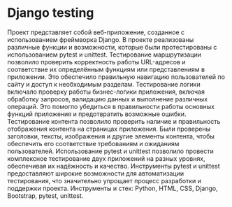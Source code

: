 # Django testing  
Проект представляет собой веб-приложение, созданное с использованием фреймворка Django. В проекте реализованы различные функции и возможности, которые были протестированы с использованием pytest и unittest.
Тестирование маршрутизации позволило проверить корректность работы URL-адресов и соответствие их определённым функциям или представлениям в приложении. Это обеспечило правильную навигацию пользователей по сайту и доступ к необходимым разделам.
Тестирование логики включало проверку работы бизнес-логики приложения, включая обработку запросов, валидацию данных и выполнение различных операций. Это помогло убедиться в правильности работы основных функций приложения и предотвратить возможные ошибки.
Тестирование контента позволило проверить наличие и правильность отображения контента на страницах приложения. Были проверены заголовки, тексты, изображения и другие элементы контента, чтобы обеспечить его соответствие требованиям и ожиданиям пользователей.
Использование pytest и unittest позволило провести комплексное тестирование двух приложений на разных уровнях, обеспечивая их надёжность и качество. Инструменты pytest и unittest предоставляют широкие возможности для автоматизации тестирования, что значительно упрощает процесс разработки и поддержки проекта.
Инструменты и стек: Python, HTML, CSS, Django, Bootstrap, pytest, unittest.
